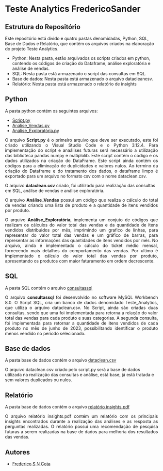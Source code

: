 # Teste Analytics FredericoSander

## Estrutura do Repositório

Este repositório está divido e quatro pastas denomidadas, Python, SQL, Base de Dados e Relatório, que contém os arquivos criados na elaboração do projeto Teste Analytics.

- Python: Nesta pasta, estão arquivados os scripts criados em python, contendo os códigos de criação do Dataframe, análise exploratória e análise de vendas.
- SQL: Nesta pasta está armazenado o script das consultas em SQL.
- Base de dados: Nesta pasta está armazenado o arquivo datacleancsv.
- Relatório: Nesta pasta está armazenado o relatório de insights

## Python
A pasta python contém os seguintes arquivos:

- [Script.py](https://github.com/FredericoSander/Teste_Analytics_FredericoSander/blob/main/Python/Script.py)
- [Análise_Vendas.py](https://github.com/FredericoSander/Teste_Analytics_FredericoSander/blob/main/Python/An%C3%A1lise_Vendas.py)
- [Análise_Exploratória.py](https://github.com/FredericoSander/Teste_Analytics_FredericoSander/blob/main/Python/An%C3%A1lise_Explorat%C3%B3ria.py)

<p align="justify">O arquivo <B>Script.py</B> é o primeiro arquivo que deve ser executado, este foi criado utilizando o Visual Studio Code e o Python 3.12.4.
Para implementação do script e anaálises futuras será necessário a utilização das biblioteca pandas numpy e matiplolib. Este script contém o código e os dados utilizados na criação do DataFrame. Este script ainda contém os códigos para a eliminação de duplicidades e valores nulos. Ao termino da criação do Dataframe e do tratamento dos dados, o dataframe limpo é exportado para um arquivo no formato csv com o nome dataclean.csv.</P>

O arquivo <B>dataclean.csv</B> criado, foi utilizado para realização das consultas em SQL, análise de vendas e análise exploratória.

<p align="justify">O arquivo <B>Análise_Vendas</B> possui um código que realiza o cálculo do total de vendas criando uma lista de produto e a quantidade de itens vendidos por produto.</P>  

<p align="justify">O arquivo <B>Análise_Exploratória</B>, implementa um conjuto de códigos que realizam os cálculos do valor total das vendas e da quantidade de itens vendidos distribuidos por mês, imprimindo um grafico de linhas, para representar do valor total das vendas e um gráfico de barras, para representar as informações das quantidades de itens vendidos por mês. No arquivo, ainda é implementado o cálculo do ticket médio mensal, fornecendo mais detalhes do comportamento das vendas. Por ultimo é implementado o cálculo do valor total das vendas por produto, apresentando os produtos com maior faturamento em ordem decrescente.</P>

## SQL
A pasta SQL contém o arquivo [consultassql](https://github.com/FredericoSander/Teste_Analytics_FredericoSander/blob/main/SQL/consultassql.sql)

<p align="justify">O arquivo <B>consultassql</B> foi desenvolvido no software MySQL Workbench 8.0. O Script SQL, cria um banco de dados denomidado Teste_Analytics, que utiliza o arquivo dataclean.csv. No Script, ainda são criadas duas consultas, sendo que uma foi implementada para retorna a relação do valor total das vendas para cada produto e suas categorias. A segunda consulta, foi implementada para retornar a quantidade de itens vendidos de cada produto no mês de junho de 2023, possibilitando identificar o produto menos vendido no período selecionado.</P>

## Base de dados
A pasta base de dados contém o arquivo [dataclean.csv](https://github.com/FredericoSander/Teste_Analytics_FredericoSander/blob/main/Base%20de%20dados/dataclean.csv)

O arquivo dataclean.csv criado pelo script.py será a base de dados utilizada na realização das consultas e análise, está base, já está tratada e sem valores duplicados ou nulos.

## Relatório
A pasta base de dados contém o arquivo [relatório insights.pdf](https://github.com/FredericoSander/Teste_Analytics_FredericoSander/blob/main/Relatorio/relat%C3%B3rio%20insights.pdf)

<p align="justify">O arquivo relatório insights.pdf contém um relatório com os principais insights encontrados durante a realização das análises e as resposta as perguntas realizadas. O relatório possui uma recomendação de pesquisa futuras a serem realizadas na base de dados para melhoria dos resultados das vendas.</p>

## Autores
- [Frederico S N Cota](https://github.com/FredericoSander)